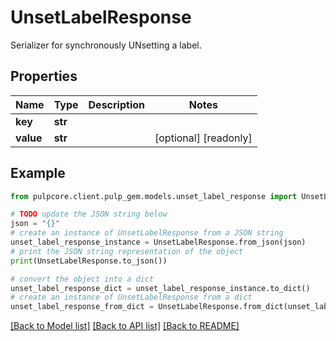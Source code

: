 # UnsetLabelResponse

Serializer for synchronously UNsetting a label.

## Properties

Name | Type | Description | Notes
------------ | ------------- | ------------- | -------------
**key** | **str** |  | 
**value** | **str** |  | [optional] [readonly] 

## Example

```python
from pulpcore.client.pulp_gem.models.unset_label_response import UnsetLabelResponse

# TODO update the JSON string below
json = "{}"
# create an instance of UnsetLabelResponse from a JSON string
unset_label_response_instance = UnsetLabelResponse.from_json(json)
# print the JSON string representation of the object
print(UnsetLabelResponse.to_json())

# convert the object into a dict
unset_label_response_dict = unset_label_response_instance.to_dict()
# create an instance of UnsetLabelResponse from a dict
unset_label_response_from_dict = UnsetLabelResponse.from_dict(unset_label_response_dict)
```
[[Back to Model list]](../README.md#documentation-for-models) [[Back to API list]](../README.md#documentation-for-api-endpoints) [[Back to README]](../README.md)


